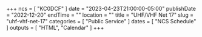+++
ncs = [ "KC0DCF" ]
date = "2023-04-23T21:00:00-05:00"
publishDate = "2022-12-20"
endTime = ""
location = ""
title = "UHF/VHF Net 17"
slug = "uhf-vhf-net-17"
categories = [ "Public Service" ]
dates = [ "NCS Schedule" ]
outputs = [ "HTML", "Calendar" ]
+++
